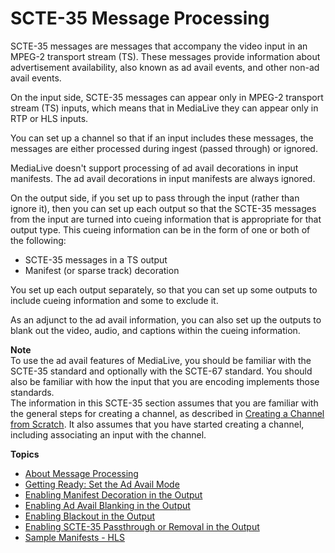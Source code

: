 # SCTE\-35 Message Processing<a name="scte-35-message-processing"></a>

SCTE\-35 messages are messages that accompany the video input in an MPEG\-2 transport stream \(TS\)\. These messages provide information about advertisement availability, also known as ad avail events, and other non\-ad avail events\. 

On the input side, SCTE\-35 messages can appear only in MPEG\-2 transport stream \(TS\) inputs, which means that in MediaLive they can appear only in RTP or HLS inputs\.

You can set up a channel so that if an input includes these messages, the messages are either processed during ingest \(passed through\) or ignored\.

MediaLive doesn't support processing of ad avail decorations in input manifests\. The ad avail decorations in input manifests are always ignored\.

On the output side, if you set up to pass through the input \(rather than ignore it\), then you can set up each output so that the SCTE\-35 messages from the input are turned into cueing information that is appropriate for that output type\. This cueing information can be in the form of one or both of the following:
+ SCTE\-35 messages in a TS output
+ Manifest \(or sparse track\) decoration

You set up each output separately, so that you can set up some outputs to include cueing information and some to exclude it\.

As an adjunct to the ad avail information, you can also set up the outputs to blank out the video, audio, and captions within the cueing information\.

**Note**  
To use the ad avail features of MediaLive, you should be familiar with the SCTE\-35 standard and optionally with the SCTE\-67 standard\. You should also be familiar with how the input that you are encoding implements those standards\.  
The information in this SCTE\-35 section assumes that you are familiar with the general steps for creating a channel, as described in [Creating a Channel from Scratch](creating-channel-scratch.md)\. It also assumes that you have started creating a channel, including associating an input with the channel\.

**Topics**
+ [About Message Processing](about-message-processing.md)
+ [Getting Ready: Set the Ad Avail Mode](getting-ready-set-the-ad-avail-mode.md)
+ [Enabling Manifest Decoration in the Output](enable-manifest-decoration.md)
+ [Enabling Ad Avail Blanking in the Output](enable-ad-avail-blanking.md)
+ [Enabling Blackout in the Output](enable-blackout.md)
+ [Enabling SCTE\-35 Passthrough or Removal in the Output](scte-35-passthrough-or-removal.md)
+ [Sample Manifests \- HLS](sample-manifests-hls.md)